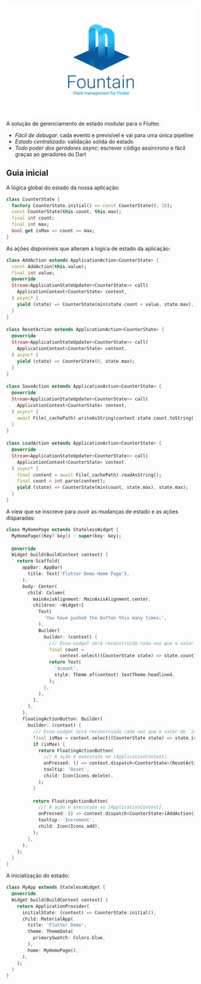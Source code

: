 ![logo](https://github.com/aloisdeniel/fountain/raw/main/images/logo.png)

A solução de gerenciamento de estado modular para o Flutter.

- _Fácil de debugar_: cada evento e previsível e vai para uma única pipeline
- _Estado centralizado_: validação solida do estado
- _Todo poder dos geradores async_: escrever código assíncrono e fácil graças ao geradores do Dart

## Guia inicial

A lógica global do estado da nossa aplicação:

```dart
class CounterState {
  factory CounterState.initial() => const CounterState(0, 10);
  const CounterState(this.count, this.max);
  final int count;
  final int max;
  bool get isMax => count >= max;
}
```

As ações disponíveis que alteram a logica de estado da aplicação:

```dart
class AddAction extends ApplicationAction<CounterState> {
  const AddAction(this.value);
  final int value;
  @override
  Stream<ApplicationStateUpdater<CounterState>> call(
    ApplicationContext<CounterState> context,
  ) async* {
    yield (state) => CounterState(min(state.count + value, state.max), state.max);
  }
}

class ResetAction extends ApplicationAction<CounterState> {
  @override
  Stream<ApplicationStateUpdater<CounterState>> call(
    ApplicationContext<CounterState> context,
  ) async* {
    yield (state) => CounterState(0, state.max);
  }
}

class SaveAction extends ApplicationAction<CounterState> {
  @override
  Stream<ApplicationStateUpdater<CounterState>> call(
    ApplicationContext<CounterState> context,
  ) async* {
    await File(_cachePath).writeAsString(context.state.count.toString());
  }
}

class LoadAction extends ApplicationAction<CounterState> {
  @override
  Stream<ApplicationStateUpdater<CounterState>> call(
    ApplicationContext<CounterState> context,
  ) async* {
    final content = await File(_cachePath).readAsString();
    final count = int.parse(content);
    yield (state) => CounterState(min(count, state.max), state.max);
  }
}
```

A view que se inscreve para ouvir as mudanças de estado e as ações disparadas:

```dart
class MyHomePage extends StatelessWidget {
  MyHomePage({Key? key}) : super(key: key);

  @override
  Widget build(BuildContext context) {
    return Scaffold(
      appBar: AppBar(
        title: Text('Flutter Demo Home Page'),
      ),
      body: Center(
        child: Column(
          mainAxisAlignment: MainAxisAlignment.center,
          children: <Widget>[
            Text(
              'You have pushed the button this many times:',
            ),
            Builder(
              builder: (context) {
                /// Esse widget será reconstruído cada vez que o valor de `count` mudar
                final count =
                    context.select((CounterState state) => state.count);
                return Text(
                  '$count',
                  style: Theme.of(context).textTheme.headline4,
                );
              },
            ),
          ],
        ),
      ),
      floatingActionButton: Builder(
        builder: (context) {
          /// Esse widget será reconstruído cada vez que o valor de `isMax` mudar
          final isMax = context.select((CounterState state) => state.isMax);
          if (isMax) {
            return FloatingActionButton(
              /// A ação é executada no [ApplicationContext].
              onPressed: () => context.dispatch<CounterState>(ResetAction()),
              tooltip: 'Reset',
              child: Icon(Icons.delete),
            );
          }

          return FloatingActionButton(
            /// A ação é executada no [ApplicationContext].
            onPressed: () => context.dispatch<CounterState>(AddAction(1)),
            tooltip: 'Increment',
            child: Icon(Icons.add),
          );
        },
      ),
    );
  }
}
```

A inicialização do estado:

```dart
class MyApp extends StatelessWidget {
  @override
  Widget build(BuildContext context) {
    return ApplicationProvider(
      initialState: (context) => CounterState.initial(),
      child: MaterialApp(
        title: 'Flutter Demo',
        theme: ThemeData(
          primarySwatch: Colors.blue,
        ),
        home: MyHomePage(),
      ),
    );
  }
}
```
